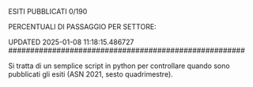 ESITI PUBBLICATI 0/190 

PERCENTUALI DI PASSAGGIO PER SETTORE:

UPDATED 2025-01-08 11:18:15.486727
###################################################### 

Si tratta di un semplice script in python per controllare quando sono pubblicati gli esiti (ASN 2021, sesto quadrimestre).

